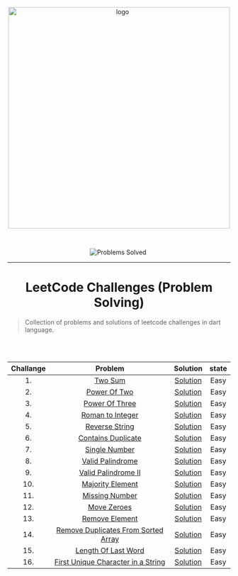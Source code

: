 <p align="center">
<img src="https://assets.leetcode.com/static_assets/public/webpack_bundles/images/logo-dark.e99485d9b.svg" width="500" alt="logo"></a>
</p>

[//]: # (<img src="https://badges.frapsoft.com/os/v2/open-source.svg?v=103" alt="Open Source Love">)

<br/>

<p align="center">
<img src="https://img.shields.io/badge/Problems%20Solved-16-sucess.svg" alt="Problems Solved">
<img src="https://img.shields.io/badge/Language-Dart-blue.svg" alt="">
</p>


---
<h1 align="center">LeetCode Challenges (Problem Solving)</h1> 

> Collection of problems and solutions of leetcode challenges in dart language.

<br/><br/>                                                     


| Challange |                                                             Problem                                                             |                                        Solution                                         | state  |
|:---:|:-------------------------------------------------------------------------------------------------------------------------------:|:---------------------------------------------------------------------------------------:|:------:|
| 1.  |                                 [Two Sum](https://leetcode.com/problems/two-sum/)                                 | [Solution](https://github.com/ZEM-Kamel/LeetCode-Challenges-Problem-Solving/blob/main/lib/Two%20Sum%20(Challange%201).dart)  |  Easy  |
| 2.  |                            [Power Of Two](https://leetcode.com/problems/power-of-two/)                            | [Solution](https://github.com/ZEM-Kamel/LeetCode-Challenges-Problem-Solving/blob/main/lib/Power%20Of%20Two%20(Challange%202).dart)  |  Easy  |
| 3.  |                          [Power Of Three](https://leetcode.com/problems/power-of-three/)                          | [Solution](https://github.com/ZEM-Kamel/LeetCode-Challenges-Problem-Solving/blob/main/lib/Power%20Of%20Three%20(Challange%203).dart)  |  Easy  |
| 4.  |                               [Roman to Integer](https://leetcode.com/problems/roman-to-integer/)                 | [Solution](https://github.com/ZEM-Kamel/LeetCode-Challenges-Problem-Solving/blob/main/lib/Roman%20To%20Integer%20(Challange%204).dart)  |  Easy  |
| 5.  |                            [Reverse String](https://leetcode.com/problems/reverse-string/)              | [Solution](https://github.com/ZEM-Kamel/LeetCode-Challenges-Problem-Solving/blob/main/lib/Reverse%20String%20(Chalange%205).dart)  |  Easy  |       
| 6.  |                              [Contains Duplicate](https://leetcode.com/problems/contains-duplicate/)                | [Solution](https://github.com/ZEM-Kamel/LeetCode-Challenges-Problem-Solving/blob/main/lib/Contains%20Duplicate%20(Challange%206).dart)  |  Easy  |
| 7.  |                              [Single Number](https://leetcode.com/problems/single-number/)                | [Solution](https://github.com/ZEM-Kamel/LeetCode-Challenges-Problem-Solving/blob/main/lib/Single%20Number%20(Challange%207).dart)  |  Easy  |
| 8.  |                              [Valid Palindrome](https://leetcode.com/problems/valid-palindrome/)                | [Solution](https://github.com/ZEM-Kamel/LeetCode-Challenges-Problem-Solving/blob/main/lib/Valid%20Palindrome%20(Challange%208).dart)  |  Easy  |
| 9.  |                              [Valid Palindrome II](https://leetcode.com/problems/valid-palindrome-ii/)                | [Solution](https://github.com/ZEM-Kamel/LeetCode-Challenges-Problem-Solving/blob/main/lib/Valid%20Palindrome%20ii%20(Challange%209).dart)  |  Easy  |
| 10.  |                              [Majority Element](https://leetcode.com/problems/majority-element/)                | [Solution](https://github.com/ZEM-Kamel/LeetCode-Challenges-Problem-Solving/blob/main/lib/Majority%20Element%20(Challange%2010).dart)  |  Easy  |
| 11.  |                              [Missing Number](https://leetcode.com/problems/missing-number/)                | [Solution](https://github.com/ZEM-Kamel/LeetCode-Challenges-Problem-Solving/blob/main/lib/Missing%20Number%20(Challange%2011).dart)  |  Easy  |
| 12.  |                              [Move Zeroes](https://leetcode.com/problems/move-zeroes/)                | [Solution](https://github.com/ZEM-Kamel/LeetCode-Challenges-Problem-Solving/blob/main/lib/Move%20Zeros%20(Challange%2012).dart)  |  Easy  |
| 13.  |                              [Remove Element](https://leetcode.com/problems/remove-element/)                | [Solution](https://github.com/ZEM-Kamel/LeetCode-Challenges-Problem-Solving/blob/main/lib/Remove%20Element%20(Challange%2013).dart)  |  Easy  |
| 14.  |                              [Remove Duplicates From Sorted Array](https://leetcode.com/problems/remove-duplicates-from-sorted-array/)                | [Solution](https://github.com/ZEM-Kamel/LeetCode-Challenges-Problem-Solving/blob/main/lib/Remove%20Duplicates%20From%20Sorted%20Array%20(Challange14).dart)  |  Easy  |
| 15.  |                              [Length Of Last Word](https://leetcode.com/problems/length-of-last-word/)                | [Solution](https://github.com/ZEM-Kamel/LeetCode-Challenges-Problem-Solving/blob/main/lib/Length%20Of%20Last%20Word%20(Challange%2015).dart)  |  Easy  |
| 16.  |                              [First Unique Character in a String](https://leetcode.com/problems/first-unique-character-in-a-string/)                | [Solution](https://github.com/ZEM-Kamel/LeetCode-Challenges-Problem-Solving/blob/main/lib/First%20Unique%20Character%20in%20a%20String%20(Challange%2016).dart)  |  Easy  |
